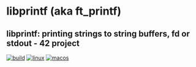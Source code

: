 # libprintf (aka ft_printf)
## libprintf: printing strings to string buffers, fd or stdout - 42 project
[![build](https://github.com/s-t-a-n/libprintf/workflows/Unittests/badge.svg)](https://github.com/s-t-a-n/libprintf/actions?workflow=Unittests)
[![linux](https://github.com/s-t-a-n/libprintf/workflows/Linux/badge.svg)](https://github.com/s-t-a-n/libprintf/actions?workflow=Linux)
[![macos](https://github.com/s-t-a-n/libprintf/workflows/MacOS/badge.svg)](https://github.com/s-t-a-n/libprintf/actions?workflow=MacOS)
